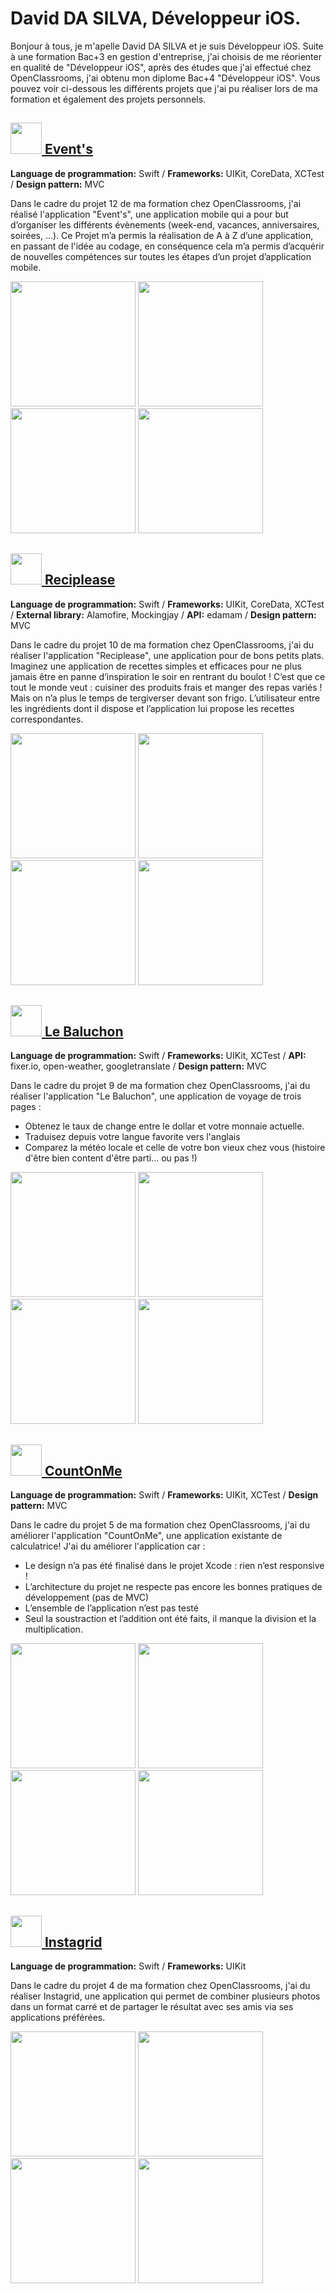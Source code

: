# David DA SILVA, Développeur iOS.

Bonjour à tous, je m'apelle David DA SILVA et je suis Développeur iOS. Suite à une formation Bac+3 en gestion d'entreprise, j'ai choisis de me réorienter en qualité de "Développeur iOS", après des études que j'ai effectué chez OpenClassrooms, j'ai obtenu mon diplome Bac+4 "Développeur iOS". Vous pouvez voir ci-dessous les différents projets que j'ai pu réaliser lors de ma formation et également des projets personnels.

## [<img src=AppsIcons/EventLogo.png width="50"> Event's](https://github.com/David-DaSilva7/Event-s)
**Language de programmation:** Swift / **Frameworks:** UIKit, CoreData, XCTest / **Design pattern:** MVC

Dans le cadre du projet 12 de ma formation chez OpenClassrooms, j'ai réalisé l'application "Event's", une application mobile qui a pour but d’organiser les différents évènements (week-end, vacances, anniversaires, soirées, …). Ce Projet m’a permis la réalisation de A à Z d’une application, en passant de l'idée au codage, en conséquence cela m’a permis d’acquérir de nouvelles compétences sur toutes les étapes d’un projet d’application mobile.

<img src=imagePhone/imageEvent1.png width="200"> <img src=imagePhone/imageEvent2.png width="200"> <img src=imagePhone/imageEvent3.png width="200"> <img src=imagePhone/imageEvent4.png width="200">

## [<img src=AppsIcons/RecipleaseLogo.png width="50"> Reciplease](https://github.com/David-DaSilva7/Reciplease)
**Language de programmation:** Swift / **Frameworks:** UIKit, CoreData, XCTest / **External library:** Alamofire, Mockingjay / **API:** edamam / **Design pattern:** MVC

Dans le cadre du projet 10 de ma formation chez OpenClassrooms, j'ai du réaliser l'application "Reciplease", une application pour de bons petits plats. Imaginez une application de recettes simples et efficaces pour ne plus jamais être en panne d’inspiration le soir en rentrant du boulot ! C’est que ce tout le monde veut : cuisiner des produits frais et manger des repas variés ! Mais on n’a plus le temps de tergiverser devant son frigo.
L’utilisateur entre les ingrédients dont il dispose et l’application lui propose les recettes correspondantes. 

<img src=imagePhone/imageReciplease1.png width="200"> <img src=imagePhone/imageReciplease2.png width="200"> <img src=imagePhone/imageReciplease3.png width="200"> <img src=imagePhone/imageReciplease4.png width="200">

## [<img src=AppsIcons/LeBaluchonLogo.png width="50"> Le Baluchon](https://github.com/David-DaSilva7/LeBaluchon)
**Language de programmation:** Swift / **Frameworks:** UIKit, XCTest / **API:** fixer.io, open-weather, googletranslate / **Design pattern:** MVC

Dans le cadre du projet 9 de ma formation chez OpenClassrooms, j'ai du réaliser l'application "Le Baluchon", une application de voyage de trois pages :
- Obtenez le taux de change entre le dollar et votre monnaie actuelle.
- Traduisez depuis votre langue favorite vers l'anglais
- Comparez la météo locale et celle de votre bon vieux chez vous (histoire d'être bien content d'être parti... ou pas !)

<img src=imagePhone/imageLeBaluchon1.png width="200"> <img src=imagePhone/imageLeBaluchon2.png width="200"> <img src=imagePhone/imageLeBaluchon3.png width="200"> <img src=imagePhone/imageLeBaluchon4.png width="200">

## [<img src=AppsIcons/CountOnMeLogo.png width="50"> CountOnMe](https://github.com/David-DaSilva7/Projet_CountOnMe)
**Language de programmation:** Swift / **Frameworks:** UIKit, XCTest / **Design pattern:** MVC

Dans le cadre du projet 5 de ma formation chez OpenClassrooms, j'ai du améliorer l'application "CountOnMe", une application existante de calculatrice! J'ai du améliorer l'application car :
- Le design n’a pas été finalisé dans le projet Xcode : rien n’est responsive !
- L’architecture du projet ne respecte pas encore les bonnes pratiques de développement (pas de MVC)
- L’ensemble de l’application n’est pas testé
- Seul la soustraction et l’addition ont été faits, il manque la division et la multiplication.

<img src=imagePhone/imageCountOnMe1.png width="200"> <img src=imagePhone/imageCountOnMe2.png width="200"> <img src=imagePhone/imageCountOnMe3.png width="200"> <img src=imagePhone/imageCountOnMe4.png width="200">

## [<img src=AppsIcons/Instagrid.png width="50"> Instagrid](https://github.com/David-DaSilva7/Instagrid)
**Language de programmation:** Swift / **Frameworks:** UIKit

Dans le cadre du projet 4 de ma formation chez OpenClassrooms, j'ai du réaliser Instagrid, une application qui permet de combiner plusieurs photos dans un format carré et de partager le résultat avec ses amis via ses applications préférées.

<img src=imagePhone/imageInstagrid1.png width="200"> <img src=imagePhone/imageInstagrid2.png width="200"> <img src=imagePhone/imageInstagrid3.png width="200"> <img src=imagePhone/imageInstagrid4.png width="200">

<!--
**David-DaSilva7/David-DaSilva7** is a ✨ _special_ ✨ repository because its `README.md` (this file) appears on your GitHub profile.

Here are some ideas to get you started:

- 🔭 I’m currently working on ...
- 🌱 I’m currently learning ...
- 👯 I’m looking to collaborate on ...
- 🤔 I’m looking for help with ...
- 💬 Ask me about ...
- 📫 How to reach me: ...
- 😄 Pronouns: ...
- ⚡ Fun fact: ...
-->
